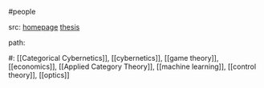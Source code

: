 #people 

src: [homepage](https://julesh.com/) [thesis](https://julesh.com/2018/01/16/towards-compositional-game-theory/#more-1268) 

path: 

#: [[Categorical Cybernetics]], [[cybernetics]], [[game theory]], [[economics]], [[Applied Category Theory]], [[machine learning]], [[control theory]], [[optics]]

